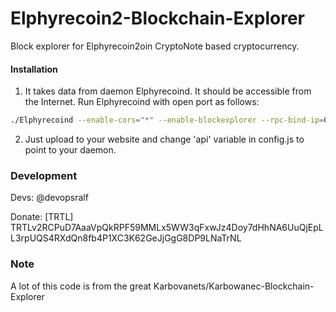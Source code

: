 # Elphyrecoin2-Blockchain-Explorer
Block explorer for Elphyrecoin2oin CryptoNote based cryptocurrency.

#### Installation

1) It takes data from daemon Elphyrecoind. It should be accessible from the Internet. Run Elphyrecoind with open port as follows:
```bash
./Elphyrecoind --enable-cors="*" --enable-blockexplorer --rpc-bind-ip=0.0.0.0 --rpc-bind-port=45501
```
2) Just upload to your website and change 'api' variable in config.js to point to your daemon.


### Development
Devs:
    @devopsralf

Donate: [TRTL] TRTLv2RCPuD7AaaVpQkRPF59MMLx5WW3qFxwJz4Doy7dHhNA6UuQjEpLL3rpUQS4RXdQn8fb4P1XC3K62GeJjGgG8DP9LNaTrNL

### Note

A lot of this code is from the great Karbovanets/Karbowanec-Blockchain-Explorer

